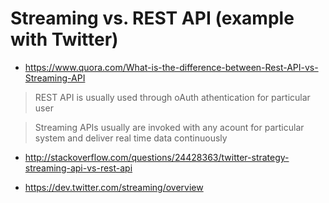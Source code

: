# Streaming vs. REST API (example with Twitter)

* https://www.quora.com/What-is-the-difference-between-Rest-API-vs-Streaming-API

> REST API is usually used through oAuth athentication for particular user

>  Streaming APIs usually are invoked with any acount for particular system and deliver real time data continuously

* http://stackoverflow.com/questions/24428363/twitter-strategy-streaming-api-vs-rest-api

* https://dev.twitter.com/streaming/overview
